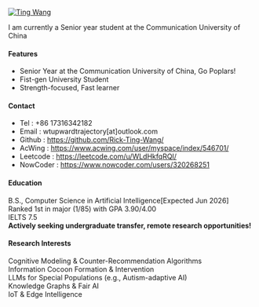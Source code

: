 

[![Ting Wang](https://img.shields.io/badge/tingwang-github-blue?logo=github)](https://github.com/rick-ting-wang)

I am currently a Senior year student at the Communication University of China<br>

#### Features
- Senior Year at the Communication University of China, Go Poplars!
- Fist-gen University Student
- Strength-focused, Fast learner

#### Contact
- Tel : +86 17316342182
- Email : wtupwardtrajectory[at]outlook.com<br>
- Github : https://github.com/Rick-Ting-Wang/<br>
- AcWing : https://www.acwing.com/user/myspace/index/546701/<br>
- Leetcode : https://leetcode.com/u/WLdHkfqRQI/<br>
- NowCoder : https://www.nowcoder.com/users/320268251<br>

#### Education
B.S., Computer Science in Artificial Intelligence[Expected Jun 2026]<br>
Ranked 1st in major (1/85) with GPA 3.90/4.00<br>
IELTS 7.5<br>
**Actively seeking undergraduate transfer, remote research opportunities!**<br>

#### Research Interests
Cognitive Modeling & Counter-Recommendation Algorithms<br>
Information Cocoon Formation & Intervention<br>
LLMs for Special Populations (e.g., Autism-adaptive AI)<br>
Knowledge Graphs & Fair AI<br>
IoT & Edge Intelligence<br>

